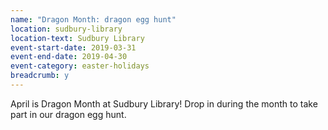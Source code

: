```yaml
---
name: "Dragon Month: dragon egg hunt"
location: sudbury-library
location-text: Sudbury Library
event-start-date: 2019-03-31
event-end-date: 2019-04-30
event-category: easter-holidays
breadcrumb: y
---
```


April is Dragon Month at Sudbury Library! Drop in during the month to take part in our dragon egg hunt.
